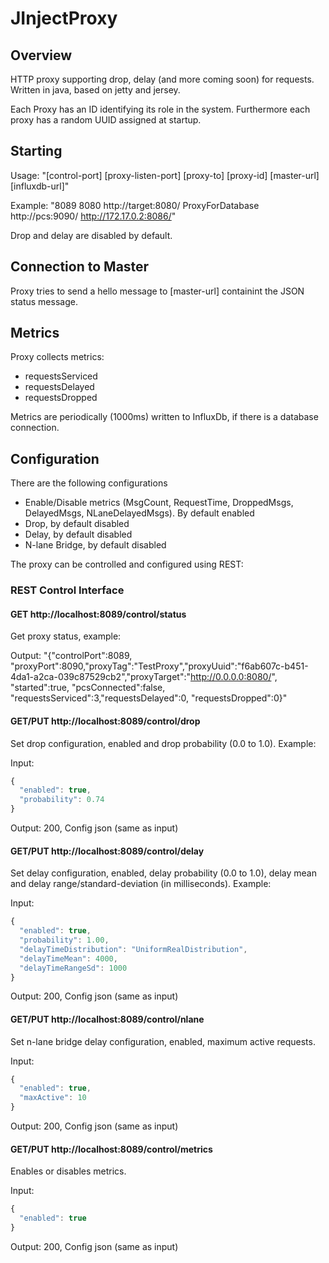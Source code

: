 # JInjectProxy

## Overview

HTTP proxy supporting drop, delay (and more coming soon) for requests.
Written in java, based on jetty and jersey.

Each Proxy has an ID identifying its role in the system. Furthermore each proxy has a random UUID assigned at startup.


## Starting

Usage: "[control-port] [proxy-listen-port] [proxy-to] [proxy-id] [master-url] [influxdb-url]"

Example: "8089 8080 http://target:8080/ ProxyForDatabase http://pcs:9090/ http://172.17.0.2:8086/"

Drop and delay are disabled by default.


## Connection to Master

Proxy tries to send a hello message to [master-url] containint the JSON status message.


## Metrics

Proxy collects metrics:
- requestsServiced
- requestsDelayed
- requestsDropped

Metrics are periodically (1000ms) written to InfluxDb, if there is a database connection.

## Configuration

There are the following configurations
- Enable/Disable metrics (MsgCount, RequestTime, DroppedMsgs, DelayedMsgs, NLaneDelayedMsgs). By default enabled
- Drop, by default disabled
- Delay, by default disabled
- N-lane Bridge, by default disabled

The proxy can be controlled and configured using REST:


### REST Control Interface

#### GET http://localhost:8089/control/status
Get proxy status, example:

Output: 
"{"controlPort":8089, "proxyPort":8090,"proxyTag":"TestProxy","proxyUuid":"f6ab607c-b451-4da1-a2ca-039c87529cb2","proxyTarget":"http://0.0.0.0:8080/", "started":true, "pcsConnected":false, "requestsServiced":3,"requestsDelayed":0, "requestsDropped":0}"

#### GET/PUT http://localhost:8089/control/drop
Set drop configuration, enabled and drop probability (0.0 to 1.0). Example:

Input:
```javascript
{
  "enabled": true,
  "probability": 0.74
}
```
Output:
200, Config json (same as input)


#### GET/PUT http://localhost:8089/control/delay
Set delay configuration, enabled, delay probability (0.0 to 1.0), delay mean and delay range/standard-deviation (in milliseconds). Example: 

Input:
```javascript
{
  "enabled": true,
  "probability": 1.00,
  "delayTimeDistribution": "UniformRealDistribution",
  "delayTimeMean": 4000,
  "delayTimeRangeSd": 1000
}
```
Output:
200, Config json (same as input)


#### GET/PUT http://localhost:8089/control/nlane
Set n-lane bridge delay configuration, enabled, maximum active requests.

Input:
```javascript
{
  "enabled": true,
  "maxActive": 10
}
```
Output:
200, Config json (same as input)


#### GET/PUT http://localhost:8089/control/metrics
Enables or disables metrics.

Input:
```javascript
{
  "enabled": true
}
```
Output:
200, Config json (same as input)
